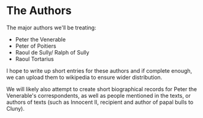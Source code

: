 # The Authors

The major authors we'll be treating:

* Peter the Venerable
* Peter of Poitiers
* Raoul de Sully/ Ralph of Sully
* Raoul Tortarius

I hope to write up short entries for these authors and if complete enough, we can upload them to wikipedia to ensure wider distribution. 

We will likely also attempt to create short biographical records for Peter the Venerable's correspondents, as well as people mentioned in the texts, or authors of texts \(such as Innocent II, recipient and author of papal bulls to Cluny\). 

